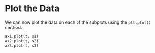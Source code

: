 # Plot the Data

We can now plot the data on each of the subplots using the `plt.plot()` method.

```python
ax1.plot(t, s1)
ax2.plot(t, s2)
ax3.plot(t, s3)
```
